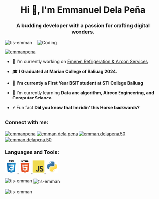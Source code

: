 <h1 align="center">Hi 👋, I'm Emmanuel Dela Peña</h1>
<h3 align="center">A budding developer with a passion for crafting digital wonders.</h3>
<img align="right" alt="Coding" width="400" src="https://miro.medium.com/v2/resize:fit:1358/1*zVnWJtyGOX_kUIDm6ccCfQ.gif">

<p align="left"> <img src="https://komarev.com/ghpvc/?username=tis-emman&label=Profile%20views&color=0e75b6&style=flat" alt="tis-emman" /> </p>

<p align="left"> <a href="https://twitter.com/emmanpena" target="blank"><img src="https://img.shields.io/twitter/follow/emmanpena?logo=twitter&style=for-the-badge" alt="emmanpena" /></a> </p>

- 🔭 I’m currently working on [Emeren Refrigeration & Aircon Services](https://www.facebook.com/EMERENairconditionservice)

- 🎓 **I Graduated at Marian College of Baliuag 2024.**

- 🏫 **I'm currently a First Year BSIT student at STI College Baliuag**

- 🌱 I’m currently learning **Data and algorithm, Aircon Engineering, and Computer Science**

- ⚡ Fun fact **Did you know that Im ridin' this Horse backwards?**

<h3 align="left">Connect with me:</h3>
<p align="left">
<a href="https://twitter.com/emmanpena" target="blank"><img align="center" src="https://raw.githubusercontent.com/rahuldkjain/github-profile-readme-generator/master/src/images/icons/Social/twitter.svg" alt="emmanpena" height="30" width="40" /></a>
<a href="https://linkedin.com/in/emman dela pena" target="blank"><img align="center" src="https://raw.githubusercontent.com/rahuldkjain/github-profile-readme-generator/master/src/images/icons/Social/linked-in-alt.svg" alt="emman dela pena" height="30" width="40" /></a>
<a href="https://fb.com/emman.delapena.50" target="blank"><img align="center" src="https://raw.githubusercontent.com/rahuldkjain/github-profile-readme-generator/master/src/images/icons/Social/facebook.svg" alt="emman.delapena.50" height="30" width="40" /></a>
<a href="https://instagram.com/emman.delapena.50" target="blank"><img align="center" src="https://raw.githubusercontent.com/rahuldkjain/github-profile-readme-generator/master/src/images/icons/Social/instagram.svg" alt="emman.delapena.50" height="30" width="40" /></a>
</p>

<h3 align="left">Languages and Tools:</h3>
<p align="left"> <a href="https://www.w3schools.com/css/" target="_blank" rel="noreferrer"> <img src="https://raw.githubusercontent.com/devicons/devicon/master/icons/css3/css3-original-wordmark.svg" alt="css3" width="40" height="40"/> </a> <a href="https://www.w3.org/html/" target="_blank" rel="noreferrer"> <img src="https://raw.githubusercontent.com/devicons/devicon/master/icons/html5/html5-original-wordmark.svg" alt="html5" width="40" height="40"/> </a> <a href="https://developer.mozilla.org/en-US/docs/Web/JavaScript" target="_blank" rel="noreferrer"> <img src="https://raw.githubusercontent.com/devicons/devicon/master/icons/javascript/javascript-original.svg" alt="javascript" width="40" height="40"/> </a> <a href="https://www.python.org" target="_blank" rel="noreferrer"> <img src="https://raw.githubusercontent.com/devicons/devicon/master/icons/python/python-original.svg" alt="python" width="40" height="40"/> </a> </p>

<p><img align="left" src="https://github-readme-stats.vercel.app/api/top-langs?username=tis-emman&show_icons=true&locale=en&layout=compact" alt="tis-emman" /></p>

<p>&nbsp;<img align="center" src="https://github-readme-stats.vercel.app/api?username=tis-emman&show_icons=true&locale=en" alt="tis-emman" /></p>

<p><img align="center" src="https://github-readme-streak-stats.herokuapp.com/?user=tis-emman&" alt="tis-emman" /></p>

